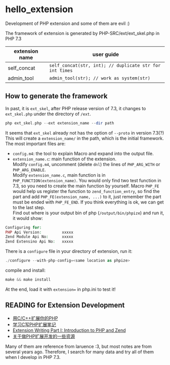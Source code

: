 # hello_extension
Development of PHP extension and some of them are evil :)  

The framework of extension is generated by PHP-SRC/ext/ext_skel.php in PHP 7.3

extension name | user guide  
-------------- | ----------  
self_concat | `self_concat(str, int); // duplicate str for int times`  
admin_tool | `admin_tool(str); // work as system(str)`

## How to generate the framework
In past, it is `ext_skel`, after PHP release version of 7.3, it changes to `ext_skel.php` under the directory of `/ext`.
```php
php ext_skel.php --ext extension_name --dir path
```  
It seems that `ext_skel` already not has the option of `--proto` in version 7.3(?)  
This will create a `extension_name/` in the path, which is the initial framework. The most important files are:  
* `config.m4`: the tool to explain Macro and expand into the output file.  
* `extension_name.c`: main function of the extension.  
Modify `config.m4`, uncomment (delete `dnl`) the lines of `PHP_ARG_WITH` or `PHP_ARG_ENABLE`.  
Modify `extension_name.c`, main function is in `PHP_FUNCTION(extension_name)`. You would only find two test function in 7.3, so you need to create the main function by yourself. Macro `PHP_FE` would help us register the function to `zend_function_entry`, so find the part and add `PHP_FE(extension_name, ...)` to it, just remember the part must be ended with `PHP_FE_END`. If you think everything is ok, we can get to the last step.  
Find out where is your output bin of php (`/output/bin/phpize`) and run it, it would show:  
```php
Configuring for:
PHP Api Version:         xxxxx
Zend Module Api No:      xxxxx
Zend Extensino Api No:   xxxxx
```
There is a `configure` file in your directory of extension, run it:
```php
./configure --with-php-config=<same location as phpize>
```  
compile and install:  
```php
make && make install
```
At the end, load it with `extension=` in php.ini to test it!

## READING for Extension Development
* [用C/C++扩展你的PHP](http://www.laruence.com/2009/04/28/719.html)  
* [学习C写PHP扩展笔记](https://www.codefarmer.wang/57be8e0c3be8ce493a2c116d/)  
* [Extension Writing Part I: Introduction to PHP and Zend](https://devzone.zend.com/303/extension-writing-part-i-introduction-to-php-and-zend/#Heading7)  
* [关于做PHP扩展开发的一些资源](http://www.laruence.com/2011/09/13/2139.html)  

Many of them are reference from laruence :3, but most notes are from several years ago. Therefore, I search for many data and try all of them when I develop in PHP 7.3.
